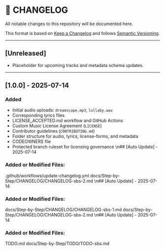 # 📜 CHANGELOG

All notable changes to this repository will be documented here.

This format is based on [Keep a Changelog](https://keepachangelog.com/en/1.0.0/) and follows [Semantic Versioning](https://semver.org/spec/v2.0.0.html).

---

## [Unreleased]
- Placeholder for upcoming tracks and metadata schema updates.

---

## [1.0.0] - 2025-07-14
### Added
- Initial audio uploads: `dreamscape.mp3`, `lullaby.wav`
- Corresponding lyrics files
- LICENSE_ACCEPTED.md workflow and GitHub Actions
- Custom Music License Agreement (`LICENSE`)
- Contributor guidelines (`CONTRIBUTING.md`)
- Folder structure for audio, lyrics, license-forms, and metadata
- CODEOWNERS file
- Protected branch ruleset for licensing governance
\n## [Auto Update] - 2025-07-14
### Added or Modified Files:
.github/workflows/update-changelog.yml
docs/Step-by-Step/CHANGELOG/CHANGELOG-sbs-2.md
\n## [Auto Update] - 2025-07-14
### Added or Modified Files:
docs/Step-by-Step/CHANGELOG/CHANGELOG-sbs-1.md
docs/Step-by-Step/CHANGELOG/CHANGELOG-sbs-2.md
\n## [Auto Update] - 2025-07-14
### Added or Modified Files:
TODO.md
docs/Step-by-Step/TODO/TODO-sbs.md
